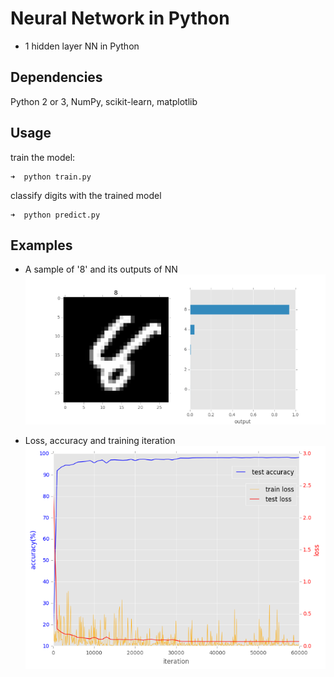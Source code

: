 # Neural Network in Python
* 1 hidden layer NN in Python

## Dependencies
Python 2 or 3, NumPy, scikit-learn, matplotlib  

## Usage

train the model: 

```shellsession
➜  python train.py
```

classify digits with the trained model

```shellsession
➜  python predict.py
```

## Examples
* A sample of '8' and its outputs of NN  
![Prediction](/examples/NNH1_pred.png)  

* Loss, accuracy and training iteration  
![Log of training](/examples/NNH1_train_log.png)  

